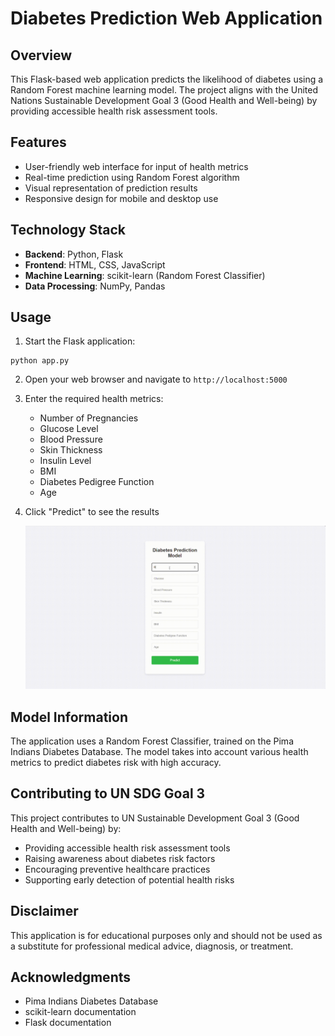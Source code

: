 # Diabetes Prediction Web Application

## Overview
This Flask-based web application predicts the likelihood of diabetes using a Random Forest machine learning model. The project aligns with the United Nations Sustainable Development Goal 3 (Good Health and Well-being) by providing accessible health risk assessment tools.

## Features
- User-friendly web interface for input of health metrics
- Real-time prediction using Random Forest algorithm
- Visual representation of prediction results
- Responsive design for mobile and desktop use

## Technology Stack
- **Backend**: Python, Flask
- **Frontend**: HTML, CSS, JavaScript
- **Machine Learning**: scikit-learn (Random Forest Classifier)
- **Data Processing**: NumPy, Pandas

## Usage
1. Start the Flask application:
 ```shellscript
 python app.py
 ```

2. Open your web browser and navigate to `http://localhost:5000`
3. Enter the required health metrics:
   - Number of Pregnancies
   - Glucose Level
   - Blood Pressure
   - Skin Thickness
   - Insulin Level
   - BMI
   - Diabetes Pedigree Function
   - Age

4. Click "Predict" to see the results

   ![Demo GIF](images/demo.gif)

## Model Information

The application uses a Random Forest Classifier, trained on the Pima Indians Diabetes Database. The model takes into account various health metrics to predict diabetes risk with high accuracy.

## Contributing to UN SDG Goal 3

This project contributes to UN Sustainable Development Goal 3 (Good Health and Well-being) by:

- Providing accessible health risk assessment tools
- Raising awareness about diabetes risk factors
- Encouraging preventive healthcare practices
- Supporting early detection of potential health risks


## Disclaimer

This application is for educational purposes only and should not be used as a substitute for professional medical advice, diagnosis, or treatment.

## Acknowledgments
- Pima Indians Diabetes Database
- scikit-learn documentation
- Flask documentation

  
